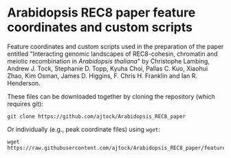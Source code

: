 # Arabidopsis REC8 paper feature coordinates and custom scripts
Feature coordinates and custom scripts used in the preparation of the paper entitled "Interacting genomic landscapes of REC8-cohesin, chromatin and meiotic recombination in *Arabidopsis thaliana*" by Christophe Lambing, Andrew J. Tock, Stephanie D. Topp, Kyuha Choi, Pallas C. Kuo, Xiaohui Zhao, Kim Osman, James D. Higgins, F. Chris H. Franklin and Ian R. Henderson.

These files can be downloaded together by cloning the repository (which requires git):
```
git clone https://github.com/ajtock/Arabidopsis_REC8_paper
```
Or individually (e.g., peak coordinate files) using `wget`:
```
wget https://raw.githubusercontent.com/ajtock/Arabidopsis_REC8_paper/features/REC8_HA_Rep2_ChIP_ranger_peaks_in_chromosome_arms.bed
```
